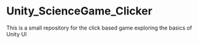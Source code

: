 # Unity_ScienceGame_Clicker
This is a small repository for the click based game exploring the basics of Unity UI
